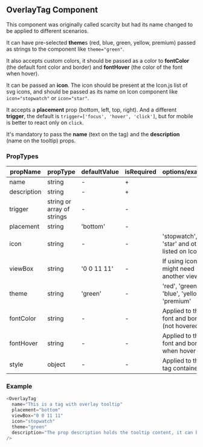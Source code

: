## OverlayTag Component

This component was originally called scarcity but had its name changed to be applied to different scenarios.

It can have pre-selected **theme**s (red, blue, green, yellow, premium) passed as strings to the component like `theme="green"`.

It also accepts custom colors, it should be passed as a color to **fontColor** (the default font color and border) and **fontHover** (the color of the font when hover).

It can be passed an **icon**. The icon should be present at the Icon.js list of svg icons, and should be passed as its name on Icon component like `icon="stopwatch"` or `icon="star"`.

It accepts a **placement** prop (bottom, left, top, right). And a different **trigger**, the default is `trigger=['focus', 'hover', 'click']`, but for mobile is better to react only on `click`.

It's mandatory to pass the **name** (text on the tag) and the **description** (name on the tooltip) props.

### PropTypes

| propName | propType | defaultValue | isRequired | options/example |
|----------|----------|--------------|------------|---------|
| name     | string   | -            | +          |  |
| description| string | -            | +          |  |
| trigger  | string or array of strings   | -     | -          |  |
| placement| string   | 'bottom'     | -          |  |
| icon     | string   | -            | -          | 'stopwatch', 'star' and others listed on Icon.js |
| viewBox  | string   | '0 0 11 11'  | -          | If using icon you might need another viewBox |
| theme    | string   | 'green'      | -          | 'red', 'green', 'blue', 'yellow', 'premium' |
| fontColor | string  | -            | -          | Applied to the font and border (not hovered) |
| fontHover | string  | -            | -          | Applied to the font and border when hover |
| style    | object   | -            | -          | Applied to the tag container |

### Example

``` js
<OverlayTag
  name="This is a tag with overlay tooltip"
  placement="bottom"
  viewBox="0 0 11 11"
  icon="stopwatch"
  theme="green"
  description="The prop description holds the tooltip content, it can be very long, also can contain images"
/>
```
